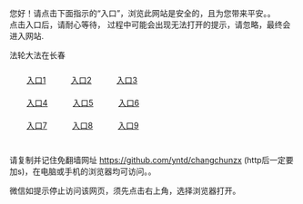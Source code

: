 您好！请点击下面指示的“入口”，浏览此网站是安全的，且为您带来平安。。 <br/>
点击入口后，请耐心等待， 过程中可能会出现无法打开的提示，请忽略，最终会进入网站. </br>

法轮大法在长春<br/>
<div style="padding:10px"><a style="margin:20px" target="_blank" href="https://d3edf7tzfxgfrv.cloudfront.net/2Qpsp?whlqsgc" id="ccLink1" rel="nofollow">入口1</a> <a target="_blank" style="margin:20px" href="https://d27ndl0yprgfxc.cloudfront.net/2Qpsp?ifwwsk" id="ccLink2" rel="nofollow">入口2</a> <a style="margin:20px" target="_blank" href="https://d1m5oiwmjc4xvp.cloudfront.net/2Qpsp?shuro" id="ccLink3" rel="nofollow">入口3</a></div>

<div style="padding:10px" ><a style="margin:20px" target="_blank" href="https://d3edf7tzfxgfrv.cloudfront.net/2Qpsp?whlqsgc" id="ccLink4" rel="nofollow">入口4</a> <a style="margin:20px" href="https://d27ndl0yprgfxc.cloudfront.net/2Qpsp?ifwwsk" target="_blank" id="ccLink5" rel="nofollow">入口5</a> <a style="margin:20px" href="https://d1m5oiwmjc4xvp.cloudfront.net/2Qpsp?shuro" target="_blank" id="ccLink6" rel="nofollow">入口6</a></div>

<div style="padding:10px"><a style="margin:20px" target="_blank" href="https://d3edf7tzfxgfrv.cloudfront.net/2Qpsp?whlqsgc" id="ccLink7" rel="nofollow">入口7</a> <a style="margin:20px" href="https://d27ndl0yprgfxc.cloudfront.net/2Qpsp?ifwwsk" target="_blank" id="ccLink8" rel="nofollow">入口8</a> <a style="margin:20px" target="_blank" href="https://d1m5oiwmjc4xvp.cloudfront.net/2Qpsp?shuro" id="ccLink9" rel="nofollow">入口9</a></div>

<br/>



请复制并记住免翻墙网址 https://github.com/yntd/changchunzx (http后一定要加s)，在电脑或手机的浏览器均可访问。。<br/>

微信如提示停止访问该网页，须先点击右上角，选择浏览器打开。

